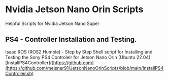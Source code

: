 # Nvidia Jetson Nano Orin Scripts
Helpful Scripts for Nvidia Jetson Nano Super

## PS4 - Controller Installation and Testing.
Isaac ROS (ROS2 Humble) - Step by Step Shell script for Installing and Testing the Sony PS4 Controlelr for Jetson Nano Orin (Ubuntu 22.04)
[InstallPS4Controller]([https://github.com](https://github.com/meisner91/JetsonNanoOrinScripts/blob/main/InstallPS4Controller.sh)
